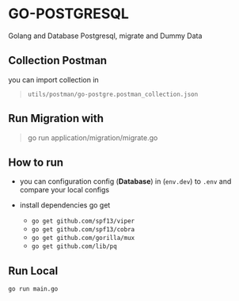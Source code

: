# GO-POSTGRESQL

Golang and Database Postgresql, migrate and Dummy Data

## Collection Postman

you can import collection in
> `utils/postman/go-postgre.postman_collection.json`

## Run Migration with

> go run application/migration/migrate.go

## How to run

- you can configuration config (**Database**) in (`env.dev`) to `.env` and compare your local configs

- install dependencies go get
  - `go get github.com/spf13/viper`
  - `go get github.com/spf13/cobra`
  - `go get github.com/gorilla/mux`
  - `go get github.com/lib/pq`

## Run Local

`go run main.go`
